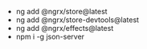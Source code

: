 - ng add @ngrx/store@latest
- ng add @ngrx/store-devtools@latest
- ng add @ngrx/effects@latest
- npm i -g json-server
